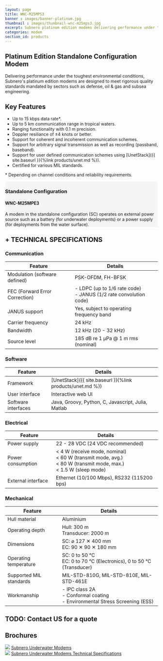 ```yaml
---
layout: page
title: WNC-M25MPS3
banner : images/banner-platinum.jpg
thumbnail : images/thumbnail-wnc-m25mps3.jpg
excerpt: Subnero platinum edition modems delivering performance under the toughest environmental conditions.
categories: modem
section_id: products
---
```


## Platinum Edition Standalone Configuration Modem

Delivering performance under the toughest environmental conditions, Subnero's platinum edition modems are designed to meet rigorous quality standards mandated by sectors such as defense, oil & gas and subsea engineering.

## Key Features
- Up to 15 kbps data rate\*.
- Up to 5 km communication range in tropical waters.
- Ranging functionality with 0.1 m precision.
- Doppler resiliance of ±4 knots or better.
- Support for coherent and incoherent communication schemes.
- Support for arbitrary signal transmission as well as recording (passband, baseband).
- Support for user defined communication schemes using [UnetStack]({{ site.baseurl }}{%link products/unet.md %}).
- Certified for various MIL standards.

\* Depending on channel conditions and reliability requirements.

<div class='one spacing'></div>

<div id="embedded"></div>
<div class='full' style='background: #f5f5f5'>

  <div class ='media product' >
    <img class = "align-self-start mr-3" alt="" src="{{site.baseurl}}/images/boxart-wnc-m25mps3.png"/>
    <div class='media-body product product-content'>
    <h3 style="text-transform: none;" id="embedded">Standalone Configuration</h3>
          <h4 style="text-transform: none;">WNC-M25MPE3</h4>
          <p>A modem in the standalone configuration (SC) operates on external power source such as a battery (for underwater deployments) or a power supply (for deployments from the water surface).</p>
    </div>
  </div>
</div>

<div class='two spacing'></div>

<h2 style="text-transform: none;" id="p_techspec">+ TECHNICAL SPECIFICATIONS</h2>

### Communication

| Feature                                | Details                                   |
| -------------------------------------- | ----------------------------------------- |
| Modulation (software defined)          | PSK-OFDM, FH-BFSK                         |
| FEC (Forward Error Correction)         | - LDPC (up to 1/6 rate code)<br>- JANUS (1/2 rate convolution code)|
| JANUS support                          | Yes, subject to operating frequency band  |
| Carrier frequency                      | 24 kHz                                    |
| Bandwidth                              | 12 kHz (20 - 32 kHz)                      |
| Source level                           | 185 dB re 1 µPa @ 1 m rms (nominal)       |

### Software

| Feature                                | Details                                   |
| -------------------------------------- | ----------------------------------------- |
| Framework                              | [UnetStack]({{ site.baseurl }}{%link products/unet.md %})|
| User interface                         | Interactive web UI                        |
| Software interfaces                    | Java, Groovy, Python, C, Javascript, Julia, Matlab|

### Electrical

| Feature                                | Details                                   |
| -------------------------------------- | ----------------------------------------- |
| Power supply                           | 22 - 28 VDC (24 VDC recommended)          |
| Power consumption                      | < 4 W (receive mode, nominal)<br>< 60 W (transmit mode, avg.)<br>< 80 W (transmit mode, max.)<br>< 1.5 W (sleep mode)|
| External interface                     | Ethernet (10/100 Mbps), RS232 (115200 bps)|


### Mechanical

| Feature                                | Details                                   |
| -------------------------------------- | ----------------------------------------- |
| Hull material                          | Aluminium                                 |
| Operating depth                        | Hull: 300 m<br> Transducer: 2000 m        |
| Dimensions                             | SC: ⌀ 127 ✕ 400 mm<br> EC: 90 ✕ 90 ✕ 180 mm|
| Operating temperature                  | SC: 0 to 50 °C<br>EC: 0 to 70 °C (Electronics), 0 to 50 °C (Transducer)|
| Supported MIL standards                | MIL-STD-810G, MIL-STD-810E, MIL-STD-461E  |
| Workmanship                            | - IPC class 2A<br> - Conformal coating<br> - Environmental Stress Screening (ESS)|


## TODO: Contact US for a quote


## Brochures
<div class="brochure-container">
  <a href="{{site.baseurl}}/brochures/Subnero-Modem-v4.0.pdf"><img class="brochure-thumb" src="{{site.baseurl}}/brochures/modem4.jpg"></a>
  <a href="{{site.baseurl}}/brochures/Subnero-Modem-v4.0.pdf" target="_blank">Subnero Underwater Modems</a>
</div>
<div class="brochure-container">
  <a href="{{site.baseurl}}/brochures/Subnero-Modem-Specifications-v4.0.pdf"><img class="brochure-thumb" src="{{site.baseurl}}/brochures/spec.jpg"></a>
  <a href="{{site.baseurl}}/brochures/Subnero-Modem-Specifications-v4.0.pdf" target="_blank">Subnero Underwater Modems Technical Specifications</a>
</div>
